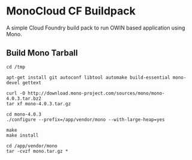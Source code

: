 # MonoCloud CF Buildpack

A simple Cloud Foundry build pack to run OWIN based application using Mono.

## Build Mono Tarball
    cd /tmp
    
    apt-get install git autoconf libtool automake build-essential mono-devel gettext
    
    curl -O http://download.mono-project.com/sources/mono/mono-4.0.3.tar.bz2
    tar xf mono-4.0.3.tar.gz
    
    cd mono-4.0.3
    ./configure --prefix=/app/vendor/mono --with-large-heap=yes
    
    make
    make install
    
    cd /app/vendor/mono
    tar -cvzf mono.tar.gz *
